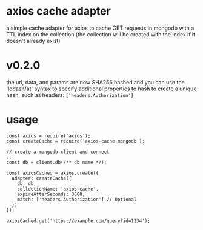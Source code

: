 # axios cache adapter

a simple cache adapter for axios to cache GET requests in mongodb with a TTL index on the collection (the collection will be created with the index if it doesn't already exist)

# v0.2.0

the url, data, and params are now SHA256 hashed and you can use the 'lodash/at' syntax to specify additional properties to hash to create a unique hash, such as headers: ```['headers.Authorization']```

# usage

```
const axios = require('axios');
const createCache = require('axios-cache-mongodb');

// create a mongodb client and connect
...
const db = client.db(/** db name */);

const axiosCached = axios.create({
  adapter: createCache({
    db: db,
    collectionName: 'axios-cache',
    expireAfterSeconds: 3600,
    match: ['headers.Authorization'] // Optional
  })
});

axiosCached.get('https://example.com/query?id=1234');
```
